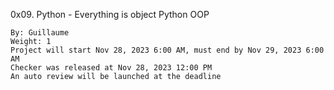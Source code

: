 

0x09. Python - Everything is object
Python	OOP

    By: Guillaume
    Weight: 1
    Project will start Nov 28, 2023 6:00 AM, must end by Nov 29, 2023 6:00 AM
    Checker was released at Nov 28, 2023 12:00 PM
    An auto review will be launched at the deadline
